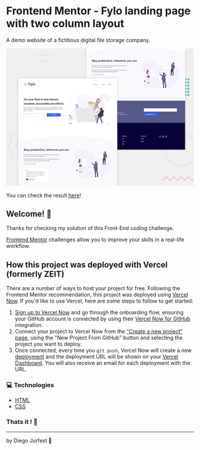 # Frontend Mentor - Fylo landing page with two column layout

A demo website of a fictitious digital file storage company.

![Design preview for the Fylo landing page with two column layout challenge](./design/desktop-preview.jpg)

You can check the result [here](https://fylo-landing-page-frontend-mentor-challenge-1whzsw5yq.now.sh)!

## Welcome! 👋

Thanks for checking my solution of this Front-End coding challenge.

[Frontend Mentor](https://www.frontendmentor.io) challenges allow you to improve your skills in a real-life workflow.

## How this project was deployed with Vercel (formerly ZEIT)

There are a number of ways to host your project for free. Following the Frontend Mentor recommendation, this project was deployed using [Vercel Now](http://bit.ly/fem-zeit). If you'd like to use Vercel, here are some steps to follow to get started:

1. [Sign up to Vercel Now](http://bit.ly/fem-zeit-signup) and go through the onboarding flow, ensuring your GitHub account is connected by using their [Vercel Now for GitHub](https://zeit.co/docs/v2/git-integrations/zeit-now-for-github) integration.
2. Connect your project to Vercel Now from the ["Create a new project" page](https://zeit.co/new), using the "New Project From GitHub" button and selecting the project you want to deploy.
3. Once connected, every time you `git push`, Vercel Now will create a new [deployment](https://zeit.co/docs/v2/platform/deployments) and the deployment URL will be shown on your [Vercel Dashboard](https://zeit.co/dashboard). You will also receive an email for each deployment with the URL.

### :computer: Technologies

- [HTML](https://www.w3.org)
- [CSS](https://www.w3.org/Style/CSS/Overview.en.html)

### Thats it ! :wave:

---

by Diego Jurfest :tada: